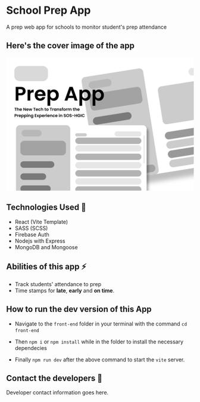 # School Prep App
A prep web app for schools to monitor student's prep attendance

## Here's the cover image of the app
![Prep App Cover](./front-end/src/assets/cover.png)

## Technologies Used 🔨
- React (Vite Template)
- SASS (SCSS)
- Firebase Auth
- Nodejs with Express
- MongoDB and Mongoose

## Abilities of this app ⚡
- Track students' attendance to prep
- Time stamps for **late**, **early** and **on time**.

## How to run the dev version of this App
- Navigate to the `front-end` folder in your terminal with the command ``cd front-end``
- Then `npm i` or  `npm install` while in the folder to install the necessary dependecies

- Finally `npm run dev` after the above command to start the `vite` server.

## Contact the developers 📧
Developer contact information goes here.

